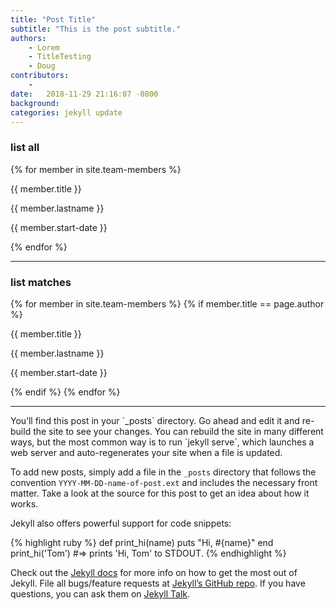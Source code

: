 ```yaml
---
title: "Post Title"
subtitle: "This is the post subtitle."
authors: 
    - Lorem
    - TitleTesting
    - Doug
contributors:
    - 
date:   2018-11-29 21:16:07 -0800
background: 
categories: jekyll update
---
```

### list all

{% for member in site.team-members %}
<p>{{ member.title }}</p>
<p>{{ member.lastname }}</p>
<p>{{ member.start-date }}</p>
{% endfor %}

<hr>

### list matches
{% for member in site.team-members %}
{% if member.title == page.author %}
<p>{{ member.title }}</p>
<p>{{ member.lastname }}</p>
<p>{{ member.start-date }}</p>
{% endif %}
{% endfor %}

<hr>
You’ll find this post in your `_posts` directory. Go ahead and edit it and re-build the site to see your changes. You can rebuild the site in many different ways, but the most common way is to run `jekyll serve`, which launches a web server and auto-regenerates your site when a file is updated.

To add new posts, simply add a file in the `_posts` directory that follows the convention `YYYY-MM-DD-name-of-post.ext` and includes the necessary front matter. Take a look at the source for this post to get an idea about how it works.

Jekyll also offers powerful support for code snippets:

{% highlight ruby %}
def print_hi(name)
  puts "Hi, #{name}"
end
print_hi('Tom')
#=> prints 'Hi, Tom' to STDOUT.
{% endhighlight %}

Check out the [Jekyll docs][jekyll-docs] for more info on how to get the most out of Jekyll. File all bugs/feature requests at [Jekyll’s GitHub repo][jekyll-gh]. If you have questions, you can ask them on [Jekyll Talk][jekyll-talk].

[jekyll-docs]: https://jekyllrb.com/docs/home
[jekyll-gh]:   https://github.com/jekyll/jekyll
[jekyll-talk]: https://talk.jekyllrb.com/
